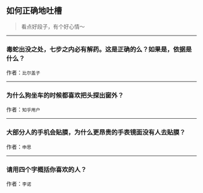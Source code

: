 ## 如何正确地吐槽

> 看点好段子，有个好心情～


 
---

### 毒蛇出没之处，七步之内必有解药。这是正确的么？如果是，依据是什么？

> 


作者：`比尔盖子`

---

### 为什么狗坐车的时候都喜欢把头探出窗外？

> 


作者：`知乎用户`

---

### 大部分人的手机会贴膜，为什么更昂贵的手表镜面没有人去贴膜？

> 


作者：`申思`

---

### 请用四个字概括你喜欢的人？

> 


作者：`李诺`